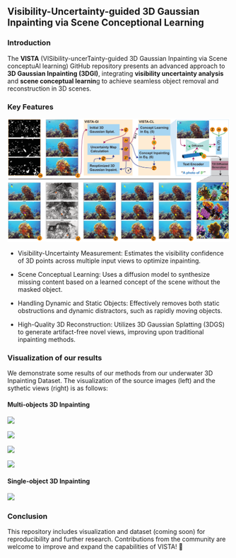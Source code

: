 ## Visibility-Uncertainty-guided 3D Gaussian Inpainting via Scene Conceptional Learning

### Introduction

The **VISTA** (VISibility-uncerTainty-guided 3D Gaussian Inpainting via Scene conceptuAl learning) GitHub repository presents an advanced approach to **3D Gaussian Inpainting (3DGI)**, integrating **visibility uncertainty analysis** and **scene conceptual learnin**g to achieve seamless object removal and reconstruction in 3D scenes.


### Key Features
![The framework of VISTA comprises two modules](figs/main.png)
- Visibility-Uncertainty Measurement: Estimates the visibility confidence of 3D points across multiple input views to optimize inpainting.

- Scene Conceptual Learning: Uses a diffusion model to synthesize missing content based on a learned concept of the scene without the masked object.

- Handling Dynamic and Static Objects: Effectively removes both static obstructions and dynamic distractors, such as rapidly moving objects.

- High-Quality 3D Reconstruction: Utilizes 3D Gaussian Splatting (3DGS) to generate artifact-free novel views, improving upon traditional inpainting methods.

### Visualization of our results

We demonstrate some results of our methods from our underwater 3D Inpainting Dataset. The visualization of the source images (left) and the sythetic views (right) is as follows:

#### Multi-objects 3D Inpainting

![](figs/source_result_test%2000_00_00-00_00_30.gif)

![](figs/source_result_Video_0107%2000_00_00-00_00_30.gif)

![](figs/source_result_Video_0114%2000_00_00-00_00_30.gif)

![](figs/source_result_Video_0108%2000_00_00-00_00_30.gif)

#### Single-object 3D Inpainting

![](figs/source_result_Video_0104%2000_00_00-00_00_30.gif)

### Conclusion

This repository includes visualization and dataset (coming soon) for reproducibility and further research. Contributions from the community are welcome to improve and expand the capabilities of VISTA! 🚀
